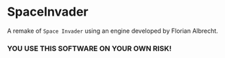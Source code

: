 # SpaceInvader
A remake of `Space Invader` using an engine developed by Florian Albrecht.
### YOU USE THIS SOFTWARE ON YOUR OWN RISK!
